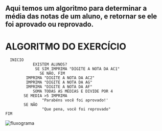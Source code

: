 ## Aqui temos um algoritmo para determinar a média das notas de um aluno, e retornar se ele foi aprovado ou reprovado.

# ALGORITMO DO EXERCÍCIO
      
      INICIO 
	        	EXISTEM ALUNOS?		
		         SE SIM IMPRIMA "DIGITE A NOTA DA AC1"
			       SE NÃO, FIM
			 IMPRIMA "DIGITE A NOTA DA AC2"
			 IMPRIMA "DIGITE A NOTA DA AG"
			 IMPRIMA "DIGITE A NOTA DA AF"
				SOMA TODAS AS MÉDIAS E DIVIDE POR 4
			SE MEDIA >5 IMPRIMA	
					"Parabéns você foi aprovado!'
			SE NÃO
					"Que pena, você foi reprovado"
	FIM

![fluxograma](https://user-images.githubusercontent.com/104045633/168704552-89527aed-fc31-4656-9e34-473d9d528115.png)				
				


						

				

